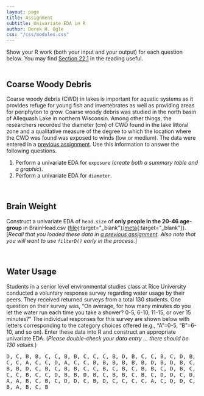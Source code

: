 ```yaml
---
layout: page
title: Assignment
subtitle: Univariate EDA in R
author: Derek H. Ogle
css: "/css/modules.css"
---
```


<div class="alert alert-info">
Show your R work (both your input and your output) for each question below. You may find <a href="http://derekogle.com/Book107/RStart.html#r-notebooks" target="_blank">Section 22.1</a> in the reading useful.
</div>

<br>

## Coarse Woody Debris
Coarse woody debris (CWD) in lakes is important for aquatic systems as it provides refuge for young fish and invertebrates as well as providing areas for periphyton to grow. Coarse woody debris was studied in the north basin of Allequash Lake in northern Wisconsin. Among other things, the researchers recorded the diameter (cm) of CWD found in the lake littoral zone and a qualitative measure of the degree to which the location where the CWD was found was exposed to winds (low or medium). The data were entered in a [previous assignment](RFilter_CE1). Use this information to answer the following questions.

1. Perform a univariate EDA for `exposure` (*create both a summary table and a graphic*).
1. Perform a univariate EDA for `diameter`.

<br>

## Brain Weight
Construct a univariate EDA of `head.size` of **only people in the 20-46 age-group** in BrainHead.csv  ([file](https://raw.githubusercontent.com/droglenc/NCData/master/BrainHead.csv){:target="_blank"}/[meta](https://raw.githubusercontent.com/droglenc/NCData/master/BrainHead_meta.txt){:target="_blank"}). [*Recall that you loaded these data in [a previous assignment](RData_CE1). Also note that you will want to use `filterD()` early in the process.*]

<br>

## Water Usage
Students in a senior level environmental studies class at Rice University conducted a voluntary response survey regarding water usage by their peers. They received returned surveys from a total 130 students. One question on their survey was, “On average, for how many minutes do you let the water run each time you take a shower? 0-5, 6-10, 11-15, or over 15 minutes?” The individual responses for this survey are shown below with letters corresponding to the category choices offered (e.g., “A”=0-5, “B”=6-10, and so on). Enter these data into R and construct an appropriate univariate EDA. (*Please double-check your data entry ... there should be 130 values.*)

<pre>D, C, B, B, C, C, B, B, C, C, C, B, D, B, C, C, B, C, D, B, B, C, C, A, B,
C, C, A, C, C, D, A, C, C, B, B, B, B, B, B, D, B, D, B, C, B, C, C, D, C, 
B, B, D, C, B, C, B, B, C, C, B, C, B, C, B, B, C, D, B, C, D, C, B, C, D,
C, C, B, C, C, D, B, B, D, B, C, B, B, C, B, C, D, D, C, D, B, B, C, B, C,
A, A, B, C, B, C, D, D, C, B, D, C, C, C, C, A, C, D, D, C, B, B, D, C, B,
B, A, B, C, B<pre>
